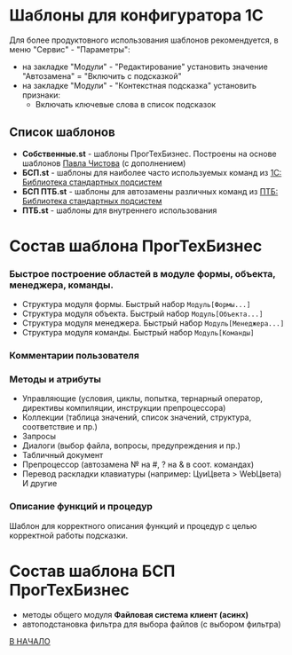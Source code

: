 # Шаблоны для конфигуратора 1С

Для более продуктовного использования шаблонов рекомендуется, в меню "Сервис" - "Параметры":
* на закладке "Модули" - "Редактирование" установить значение "Автозамена" = "Включить с подсказкой"
* на закладке "Модули" - "Контекстная подсказка" установить признаки:
    * Включать ключевые слова в список подсказок

## Список шаблонов
* **Собственные.st** - шаблоны ПрогТехБизнес. Построены на основе шаблонов [Павла Чистова](https://chistov.pro/utilities/st83/) (с дополнением)
* **БСП.st** - шаблоны для наиболее часто используемых команд из [1С: Библиотека стандартных подсистем](https://v8.1c.ru/tekhnologii/standartnye-biblioteki/1s-biblioteka-standartnykh-podsistem/)
* **БСП ПТБ.st** - шаблоны для автозамены различных команд из [ПТБ: Библиотека стандартных подсистем](https://github.com/progtb/ptb_ssl)
* **ПТБ.st** - шаблоны для внутреннего использования

# Состав шаблона ПрогТехБизнес

### Быстрое построение областей в модуле формы, объекта, менеджера, команды.

* Структура модуля формы. Быстрый набор `Модуль[Формы...]`
* Структура модуля объекта. Быстрый набор `Модуль[Объекта...]`
* Структура модуля менеджера. Быстрый набор `Модуль[Менеджера...]`
* Структура модуля команды. Быстрый набор `Модуль[Команды]`

### Комментарии пользователя

### Методы и атрибуты
* Управляющие (условия, циклы, попытка, тернарный оператор, директивы компиляции, инструкции препроцессора)
* Коллекции (таблица значений, список значений, структура, соответствие и пр.)
* Запросы
* Диалоги (выбор файла, вопросы, предупреждения и пр.)
* Табличный документ
* Препроцессор (автозамена № на #, ? на & в соот. командах)
* Перевод раскладки клавиатуры (например: ЦуиЦвета > WebЦвета)
И другие

### Описание функций и процедур
Шаблон для корректного описания функций и процедур с целью корректной работы подсказки.

# Состав шаблона БСП ПрогТехБизнес

* методы общего модуля **Файловая система клиент (асинх)**
* автоподстановка фильтра для выбора файлов (с выбором фильтра)

[В НАЧАЛО](https://github.com/progtb/1c-style-guide-progtb)
